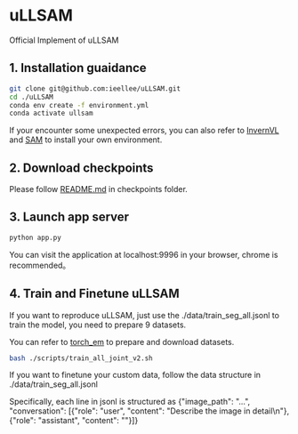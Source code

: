 # uLLSAM
Official Implement of uLLSAM

## 1. Installation guaidance
```bash
git clone git@github.com:ieellee/uLLSAM.git
cd ./uLLSAM
conda env create -f environment.yml
conda activate ullsam
```
If your encounter some unexpected errors, you can also refer to [InvernVL](https://github.com/OpenGVLab/InternVL/tree/main) and [SAM](https://github.com/facebookresearch/segment-anything) to install your own environment.
## 2. Download checkpoints
Please follow [README.md](./checkpoints/README.md) in checkpoints folder.
## 3. Launch app server
```bash
python app.py
```
You can visit the application at localhost:9996 in your browser, chrome is recommended。
## 4. Train and Finetune uLLSAM
If you want to reproduce uLLSAM, just use the ./data/train_seg_all.jsonl to train the model, you need to prepare 9 datasets.

You can refer to [torch_em](https://github.com/constantinpape/torch-em/tree/main/torch_em/data/datasets) to prepare and download datasets.
```bash
bash ./scripts/train_all_joint_v2.sh
```
If you want to finetune your custom data, follow the data structure in ./data/train_seg_all.jsonl

Specifically, each line in jsonl is structured as {"image_path": "...", "conversation": \[{"role": "user", "content": "Describe the image in detail\n<image>"}, {"role": "assistant", "content": ""}\]}
